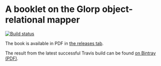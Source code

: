 # A booklet on the Glorp object-relational mapper

[![Build status][badge]][travis]

[travis]: https://travis-ci.org/SquareBracketAssociates/Booklet-Glorp
[badge]: https://travis-ci.org/SquareBracketAssociates/Booklet-Glorp.svg?branch=master

The book is available in PDF in [the releases tab](https://github.com/SquareBracketAssociates/Booklet-Glorp/releases).

The result from the latest successful Travis build can be found [on Bintray (PDF)](https://bintray.com/squarebracketassociates/wip/download_file?file_path=glorp-wip.pdf).
